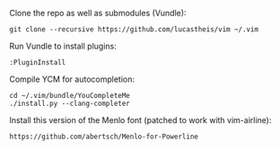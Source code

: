 Clone the repo as well as submodules (Vundle):

	git clone --recursive https://github.com/lucastheis/vim ~/.vim

Run Vundle to install plugins:

	:PluginInstall

Compile YCM for autocompletion:

	cd ~/.vim/bundle/YouCompleteMe
	./install.py --clang-completer

Install this version of the Menlo font (patched to work with vim-airline):

	https://github.com/abertsch/Menlo-for-Powerline
